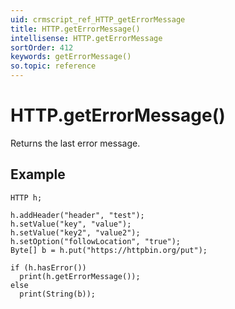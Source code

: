 ```yaml
---
uid: crmscript_ref_HTTP_getErrorMessage
title: HTTP.getErrorMessage()
intellisense: HTTP.getErrorMessage
sortOrder: 412
keywords: getErrorMessage()
so.topic: reference
---
```


# HTTP.getErrorMessage()

Returns the last error message.

## Example

    HTTP h;
    
    h.addHeader("header", "test");
    h.setValue("key", "value");
    h.setValue("key2", "value2");
    h.setOption("followLocation", "true");
    Byte[] b = h.put("https://httpbin.org/put");
    
    if (h.hasError())
      print(h.getErrorMessage());
    else
      print(String(b));
